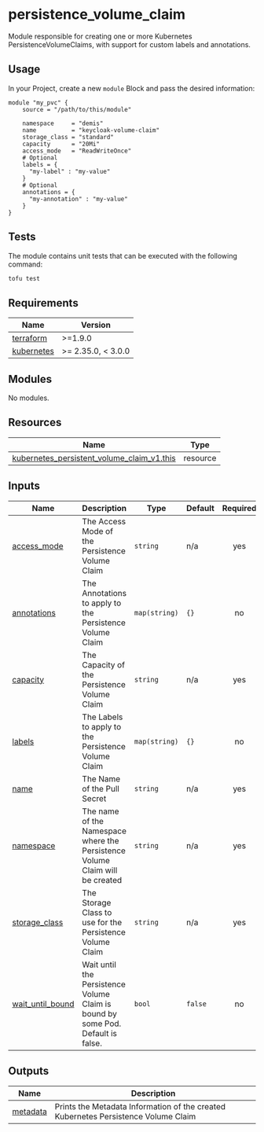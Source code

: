 # persistence_volume_claim

Module responsible for creating one or more Kubernetes PersistenceVolumeClaims, with support for custom labels and annotations.

## Usage

In your Project, create a new `module` Block and pass the desired information:

```hcl
module "my_pvc" {
    source = "/path/to/this/module"

    namespace     = "demis"
    name          = "keycloak-volume-claim"
    storage_class = "standard"
    capacity      = "20Mi"
    access_mode   = "ReadWriteOnce"
    # Optional
    labels = {
      "my-label" : "my-value"
    }
    # Optional
    annotations = {   
      "my-annotation" : "my-value"
    }
}
```

## Tests

The module contains unit tests that can be executed with the following command:

```sh
tofu test
```

<!-- BEGIN_TF_DOCS -->
## Requirements

| Name | Version |
|------|---------|
| <a name="requirement_terraform"></a> [terraform](#requirement\_terraform) | >=1.9.0 |
| <a name="requirement_kubernetes"></a> [kubernetes](#requirement\_kubernetes) | >= 2.35.0, < 3.0.0 |

## Modules

No modules.

## Resources

| Name | Type |
|------|------|
| [kubernetes_persistent_volume_claim_v1.this](https://registry.terraform.io/providers/hashicorp/kubernetes/latest/docs/resources/persistent_volume_claim_v1) | resource |

## Inputs

| Name | Description | Type | Default | Required |
|------|-------------|------|---------|:--------:|
| <a name="input_access_mode"></a> [access\_mode](#input\_access\_mode) | The Access Mode of the Persistence Volume Claim | `string` | n/a | yes |
| <a name="input_annotations"></a> [annotations](#input\_annotations) | The Annotations to apply to the Persistence Volume Claim | `map(string)` | `{}` | no |
| <a name="input_capacity"></a> [capacity](#input\_capacity) | The Capacity of the Persistence Volume Claim | `string` | n/a | yes |
| <a name="input_labels"></a> [labels](#input\_labels) | The Labels to apply to the Persistence Volume Claim | `map(string)` | `{}` | no |
| <a name="input_name"></a> [name](#input\_name) | The Name of the Pull Secret | `string` | n/a | yes |
| <a name="input_namespace"></a> [namespace](#input\_namespace) | The name of the Namespace where the Persistence Volume Claim will be created | `string` | n/a | yes |
| <a name="input_storage_class"></a> [storage\_class](#input\_storage\_class) | The Storage Class to use for the Persistence Volume Claim | `string` | n/a | yes |
| <a name="input_wait_until_bound"></a> [wait\_until\_bound](#input\_wait\_until\_bound) | Wait until the Persistence Volume Claim is bound by some Pod. Default is false. | `bool` | `false` | no |

## Outputs

| Name | Description |
|------|-------------|
| <a name="output_metadata"></a> [metadata](#output\_metadata) | Prints the Metadata Information of the created Kubernetes Persistence Volume Claim |
<!-- END_TF_DOCS -->
